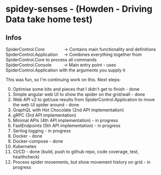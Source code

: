 ﻿# spidey-senses - (Howden - Driving Data take home test)
## Infos
SpiderControl.Core&nbsp;&nbsp;&nbsp;&nbsp;&nbsp;&nbsp;&nbsp;&nbsp;&nbsp;&nbsp;&nbsp;&nbsp;&nbsp;&nbsp;&nbsp;&nbsp;-> Contains main functionality and definitions  
SpiderControl.Application&nbsp;&nbsp;&nbsp;&nbsp;&nbsp;-> Combines everything together from SpiderControl.Core to process all commands  
SpiderControl.Console&nbsp;&nbsp;&nbsp;&nbsp;&nbsp;&nbsp;&nbsp;&nbsp;&nbsp;&nbsp;-> Main entry point - uses SpiderControl.Application with the arguments you supply it  

This was fun, so I'm continuing work on this. 
Next steps:

0. Optimise some bits and pieces that I didn't get to finish - done
1. Simple angular web UI to show the spider on the grid/wall - done
2. Web API v2 to get/use results from SpiderControl.Application to move the web UI spider around - done
3. GraphQL with Hot Chocolate (2nd API implementation)
4. gRPC (3rd API implementation)
5. Minimal APIs (4th API implementation) - in progress
6. FastEndpoints (5th API implementation) - in progress
7. Serilog logging - in progress
8. Docker - done
9. Docker-compose - done
10. Kubernetes
11. CI/CD - done (build, push to github repo, code coverage, test, healthcheck)
12. Process spider movements, but show movement history on grid - in progress
